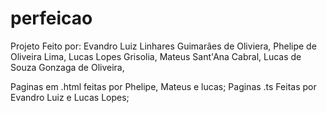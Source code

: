 # perfeicao

Projeto Feito por:
Evandro Luiz Linhares Guimarães de Oliviera,
Phelipe de Oliveira Lima,
Lucas Lopes Grisolia,
Mateus Sant'Ana Cabral,
Lucas de Souza Gonzaga de Oliveira,



Paginas em .html feitas por Phelipe, Mateus e lucas;
Paginas .ts Feitas por Evandro Luiz e Lucas Lopes;
